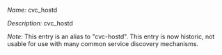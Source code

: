 _Name:_ cvc_hostd

_Description:_ cvc_hostd

_Note:_ This entry is an alias to "cvc-hostd".
This entry is now historic, not usable for use with many
common service discovery mechanisms.

